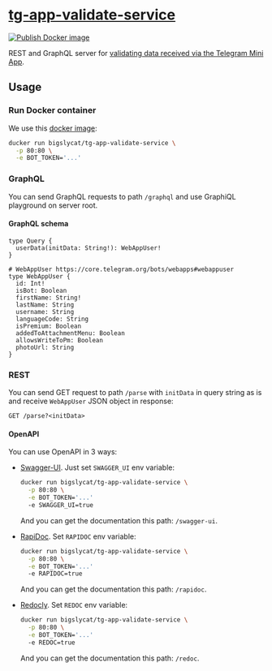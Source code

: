 # [tg-app-validate-service]

[![Publish Docker image][Docker image workflow badge]][Docker image workflow]

REST and GraphQL server for [validating data received via the Telegram Mini
App][Telegram Mini App].

## Usage

### Run Docker container

We use this [docker image]:

```sh
ducker run bigslycat/tg-app-validate-service \
  -p 80:80 \
  -e BOT_TOKEN='...'
```

### GraphQL

You can send GraphQL requests to path `/graphql` and use GraphiQL playground on
server root.

#### GraphQL schema

```gql
type Query {
  userData(initData: String!): WebAppUser!
}

# WebAppUser https://core.telegram.org/bots/webapps#webappuser
type WebAppUser {
  id: Int!
  isBot: Boolean
  firstName: String!
  lastName: String
  username: String
  languageCode: String
  isPremium: Boolean
  addedToAttachmentMenu: Boolean
  allowsWriteToPm: Boolean
  photoUrl: String
}
```

### REST

You can send GET request to path `/parse` with `initData` in query string as is
and receive `WebAppUser` JSON object in response:

```http
GET /parse?<initData>
```

#### OpenAPI

You can use OpenAPI in 3 ways:

- [Swagger-UI]. Just set `SWAGGER_UI` env variable:

  ```sh
  ducker run bigslycat/tg-app-validate-service \
    -p 80:80 \
    -e BOT_TOKEN='...'
    -e SWAGGER_UI=true
  ```

  And you can get the documentation this path: `/swagger-ui`.

- [RapiDoc]. Set `RAPIDOC` env variable:

  ```sh
  ducker run bigslycat/tg-app-validate-service \
    -p 80:80 \
    -e BOT_TOKEN='...'
    -e RAPIDOC=true
  ```

  And you can get the documentation this path: `/rapidoc`.

- [Redocly]. Set `REDOC` env variable:

  ```sh
  ducker run bigslycat/tg-app-validate-service \
    -p 80:80 \
    -e BOT_TOKEN='...'
    -e REDOC=true
  ```

  And you can get the documentation this path: `/redoc`.

[docker image]: https://hub.docker.com/r/bigslycat/tg-app-validate-service
[tg-app-validate-service]:
  https://github.com/bigslycat/tg-app/tree/main/packages/service#readme
[Swagger-UI]: https://swagger.io/tools/swagger-ui/
[RapiDoc]: https://rapidocweb.com
[Redocly]: https://redocly.com
[Docker image workflow]:
  https://github.com/bigslycat/tg-app-validate-service/actions/workflows/docker-image.yml
[Docker image workflow badge]:
  https://github.com/bigslycat/tg-app-validate-service/actions/workflows/docker-image.yml/badge.svg
[Telegram Mini App]:
  https://core.telegram.org/bots/webapps#validating-data-received-via-the-mini-app
